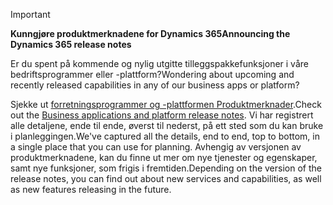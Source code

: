 > [!IMPORTANT]
> <span data-ttu-id="e558e-101">**Kunngjøre produktmerknadene for Dynamics 365**</span><span class="sxs-lookup"><span data-stu-id="e558e-101">**Announcing the Dynamics 365 release notes**</span></span>
>
> <span data-ttu-id="e558e-102">Er du spent på kommende og nylig utgitte tilleggspakkefunksjoner i våre bedriftsprogrammer eller -plattform?</span><span class="sxs-lookup"><span data-stu-id="e558e-102">Wondering about upcoming and recently released capabilities in any of our business apps or platform?</span></span> 
> 
> <span data-ttu-id="e558e-103">Sjekke ut [forretningsprogrammer og -plattformen Produktmerknader](https://go.microsoft.com/fwlink/?linkid=2010158).</span><span class="sxs-lookup"><span data-stu-id="e558e-103">Check out the [Business applications and platform release notes](https://go.microsoft.com/fwlink/?linkid=2010158).</span></span> <span data-ttu-id="e558e-104">Vi har registrert alle detaljene, ende til ende, øverst til nederst, på ett sted som du kan bruke i planleggingen.</span><span class="sxs-lookup"><span data-stu-id="e558e-104">We've captured all the details, end to end, top to bottom, in a single place that you can use for planning.</span></span> <span data-ttu-id="e558e-105">Avhengig av versjonen av produktmerknadene, kan du finne ut mer om nye tjenester og egenskaper, samt nye funksjoner, som frigis i fremtiden.</span><span class="sxs-lookup"><span data-stu-id="e558e-105">Depending on the version of the release notes, you can find out about new services and capabilities, as well as new features releasing in the future.</span></span>
